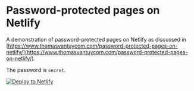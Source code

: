 # Password-protected pages on Netlify

A demonstration of password-protected pages on Netlify as discussed in [https://www.thomasvantuycom.com/password-protected-pages-on-netlify/](https://www.thomasvantuycom.com/password-protected-pages-on-netlify/).

The password is `secret`.

[![Deploy to Netlify](https://www.netlify.com/img/deploy/button.svg)](https://app.netlify.com/start/deploy?repository=https://github.com/TheDancingCode/password-protected-pages-on-netlify)